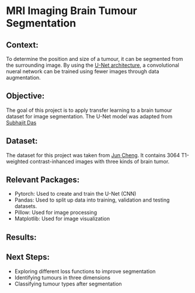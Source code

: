 # MRI Imaging Brain Tumour Segmentation

## Context:
To determine the position and size of a tumour, it can be segmented from the surrounding image. By using the [U-Net architecture](https://arxiv.org/abs/1505.04597), a convolutional nueral network can be trained using fewer images through data augmentation.

## Objective:
The goal of this project is to apply transfer learning to a brain tumour dataset for image segmentation. The U-Net model was adapted from [Subhajit Das](https://github.com/sdsubhajitdas)

## Dataset:

The dataset for this project was taken from [Jun Cheng](https://figshare.com/articles/dataset/brain_tumor_dataset/1512427). It contains 3064 T1-weighted contrast-inhanced images with three kinds of brain tumor.

## Relevant Packages:
* Pytorch: Used to create and train the U-Net (CNN)
* Pandas: Used to split up data into training, validation and testing datasets.
* Pillow: Used for image processing
* Matplotlib: Used for image visualization

## Results:


## Next Steps:
- Exploring different loss functions to improve segmentation
- Identifying tumours in three dimensions
- Classifying tumour types after segmentation
